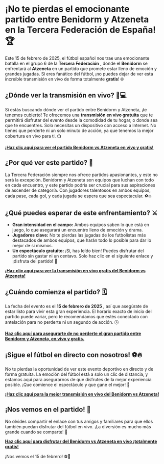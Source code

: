 # ¡No te pierdas el emocionante partido entre Benidorm y Atzeneta en la Tercera Federación de España! 🏆

Este 15 de febrero de 2025, el fútbol español nos trae una emocionante batalla en el grupo 6 de la **Tercera Federación** , donde el **Benidorm** se enfrentará al **Atzeneta** en un partido que promete estar lleno de emoción y grandes jugadas. Si eres fanático del fútbol, ¡no puedes dejar de ver esta increíble transmisión en vivo de forma totalmente **gratis**! 🌐

## ¿Dónde ver la transmisión en vivo? 📱💻

Si estás buscando dónde ver el partido entre Benidorm y Atzeneta, ¡te tenemos cubierto! Te ofrecemos una **transmisión en vivo gratuita** que te permitirá disfrutar del evento desde la comodidad de tu hogar, o donde sea que te encuentres. Solo necesitas un dispositivo con acceso a Internet. No tienes que perderte ni un solo minuto de acción, ya que tenemos la mejor cobertura en vivo para ti. 📺

[**¡Haz clic aquí para ver el partido Benidorm vs Atzeneta en vivo y gratis!**](https://tinyurl.com/livestreamfreeo?st=Benidorm+vs+Atzeneta&si=ghc)

## ¿Por qué ver este partido? 🤔

La Tercera Federación siempre nos ofrece partidos apasionantes, y este no será la excepción. Benidorm y Atzeneta son equipos que luchan con todo en cada encuentro, y este partido podría ser crucial para sus aspiraciones de ascender de categoría. Con jugadores talentosos en ambos equipos, cada pase, cada gol, y cada jugada se espera que sea espectacular. ⚽🔥

## ¿Qué puedes esperar de este enfrentamiento? ⚔️

- **Gran intensidad en el campo:** Ambos equipos saben lo que está en juego, lo que asegurará un encuentro lleno de emoción y drama.
- **Jugadores clave:** No te pierdas las jugadas de los futbolistas más destacados de ambos equipos, que harán todo lo posible para dar lo mejor de sí mismos.
- **Un espectáculo gratuito:** ¡Sí, has leído bien! Puedes disfrutar del partido sin gastar ni un centavo. Solo haz clic en el siguiente enlace y ¡disfruta del partido! 🎉

[**¡Haz clic aquí para ver la transmisión en vivo gratis del Benidorm vs Atzeneta!**](https://tinyurl.com/livestreamfreeo?st=Benidorm+vs+Atzeneta&si=ghc)

## ¿Cuándo comienza el partido? 🗓️

La fecha del evento es el **15 de febrero de 2025** , así que asegúrate de estar listo para vivir esta gran experiencia. El horario exacto de inicio del partido puede variar, pero te recomendamos que estés conectado con antelación para no perderte ni un segundo de acción. 🕓

[**Haz clic aquí para asegurarte de no perderte el gran partido entre Benidorm y Atzeneta, en vivo y gratis.**](https://tinyurl.com/livestreamfreeo?st=Benidorm+vs+Atzeneta&si=ghc)

## ¡Sigue el fútbol en directo con nosotros! ⚽🔥

No te pierdas la oportunidad de ver este evento deportivo en directo y de forma gratuita. La emoción del fútbol está a solo un clic de distancia, y estamos aquí para asegurarnos de que disfrutes de la mejor experiencia posible. ¡Que comience el espectáculo y que gane el mejor! 🙌

[**¡Haz clic aquí para la mejor transmisión en vivo del Benidorm vs Atzeneta!**](https://tinyurl.com/livestreamfreeo?st=Benidorm+vs+Atzeneta&si=ghc)

## ¡Nos vemos en el partido! 🥳

No olvides compartir el enlace con tus amigos y familiares para que ellos también puedan disfrutar del fútbol en vivo. ¡La diversión es mucho más grande cuando se comparte! 📲

[**Haz clic aquí para disfrutar del Benidorm vs Atzeneta en vivo ¡totalmente gratis!**](https://tinyurl.com/livestreamfreeo?st=Benidorm+vs+Atzeneta&si=ghc)

¡Nos vemos el 15 de febrero! ⚽🎉
